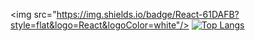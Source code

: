 <img src="https://img.shields.io/badge/React-61DAFB?style=flat&logo=React&logoColor=white"/>
[![Top Langs](https://github-readme-stats.vercel.app/api/top-langs/?username=reeyuna)](https://github.com/reeyuna/github-readme-stats)
